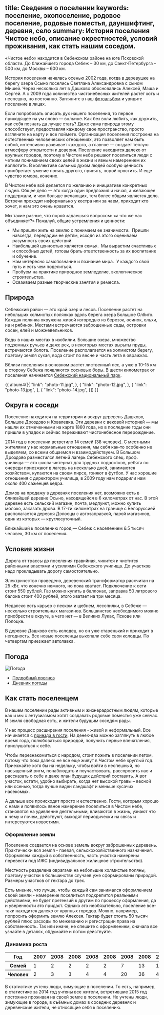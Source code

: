 title: Сведения о поселении
keywords: поселение, экопоселение, родовое поселение, родовые поместья, дауншифтинг, деревня, село
summary: История поселения Чистое небо, описание окрестностей, условий проживания, как стать нашим соседом.
---
«Чистое небо» находится в Себежском районе на юге Псковской области.
До ближайшего города Себеж – 30 км, до Санкт&#8209;Петербурга – 500 км, до Москвы – 600 км.

История поселения началась осенью 2002 года, когда в деревушке на берегу озера Осыно поселись Светлана Александровна с сыном Мишей.
Через несколько лет в Дашково обосновались Алексей, Маша и Сергей.
А с 2009 года количество чистонебесных жителей растет хоть и неспешно, но постоянно.
Загляните в наш [фотоальбом](/photo/) и увидите поселение в лицах.

Если попробовать описать дух нашего поселения, то первое приходящее на ум слово — вольное.
Как без воли любить, как дружить, как себя познать да лучше стать?
Даже сама природа этому способствует, предоставляя каждому свое пространство, просто взгляните на карту и все поймете.
Организация поселения построена на естественных человеческих отношениях, это позволяет нам быть собой, интенсивно развивает каждого, а главное — создает теплую атмосферу открытости и доверия.
Поселение находится далеко от крупных городов, поэтому в Чистом небе решают поселиться люди с четким пониманием своих целей в жизни и явным намерением их воплотить.
В коллективе сильных духом людей особую ценность приобретает умение понять другого, принять, порой простить.
И еще чувство юмора, конечно.

В Чистом небе всё делается по желанию и инициативе конкретных людей.
Общее дело — это когда один предложил и начал, а желающее поддержали, и чем больше желающих, тем более общим является дело.
Встречи проходят неформально у костра или за чаем, приходит кто хочет, и нам это очень нравится.

Мы такие разные, что порой задаешься вопросом: «а что же нас объединяет?»
Пожалуй, общие устремления и ценности:

- Мы пришли жить на землю с понимаем ее значимости.  Пришли навсегда, передадим ее детям, исходя из этого оцениваем разумность своих действий.
- Наибольшей ценностью является семья.  Мы вырастим счастливых и способных детей, готовы брать ответственность за их воспитание и обучение.
- Нам интересно самопознание и познание мира.  У каждого свой путь и есть чем поделиться.
- Пробуем на практике природное земледелие, экологическое строительство.
- Осваиваем разные творческие занятия и ремесла.


## Природа

Себежский район — это край озер и лесов.
Поселение растет на небольших холмистых полянках вдоль берега озера Большое Олбито.
Каждая полянка окружена живой изгородью из березок, осинок, ольхи, ив и рябинок.
Местами встречаются заброшенные сады, островки сосен, елей и можжевельников.

Воды в наших местах в изобилии.
Большие озера, множество подземных ручьев и даже рек, в некоторых местах вырыты пруды, встречаются болота.
Поселение располагается на холмистом берегу, поэтому земля сухая, вода стоит по весне и часть лета в овражках.

Вблизи поселения в основном растет лиственный лес, а уже в 10-15 км в сторону Себежа появляются сосновые боры.
В шести километрах от поселения начинается [Себежский национальный парк](http://seb-park.ru/).

{{ album4([{
  "link": "photo-11.jpg",
}, {
  "link": "photo-12.jpg",
}, {
  "link": "photo-13.jpg",
}, {
  "link": "photo-14.jpg",
}]) }}


## Округа и соседи

Поселение находится на территории и вокруг деревень Дашково, Большое Дроздово и Ковалевка.
Эти деревни с вековой историей — мы нашли их отмеченными на карте 1860 года, но в последние годы они пришли в упадок и сейчас переживают чистонебесное перерождение.

2014 год в поселении встретило 14 семей (38 человек).
С местными жителями у нас нормальные отношения, мы себя как-то особенно не выделяем, со всеми общаемся и взаимодействуем.
В Большом Дроздово разместился летний лагерь Себежского спец. проф. училища — это школа-интернат для трудных подростков, ребята по очереди приезжают в лагерь на несколько дней, занимаются хозяйством, купаются на своем пирсе, гоняют в футбол.
У нас хорошие отношения с директором училища, в 2009 году нам подарили нам около 400 саженцев кедра.

Домов на продажу в деревнях поселения нет, возможно есть в ближайшей деревне Осыно, находящейся в 6 километрах от нас.
В этой деревне есть сельский магазин, почта, медпункт, можно купить молоко, заказать дрова.
В 17-ти километрах на границе с Белоруссией располагается деревня Долосцы с автозаправкой, парой магазинов, один из которых — круглосуточный.

Ближайший к поселению город — Себеж с населением 6.5 тысяч человек, 30 км от поселения.


## Условия жизни

Дорога от трассы до поселения гравийная, чинится и чистится районными властями и усилиями Себежского училища.
До участков надо прокладывать дорогу самостоятельно.

Электричество проведено, деревенский трансформатор рассчитан на 25 кВт, что конечно немного, но пока хватает.
Подключение к сети стоит 550 рублей.
Газ можно купить в баллонах, заправка 50 литрового балона стоит 400 рублей, этого хватает на три месяца.

Недалеко есть карьер с песком и щебнем, лесопилки, в Себеже — несколько строительных магазинов.
Большинство необходимого можно приобрести в округе, а чего нет — в Великих Луках, Пскове или Полоцке.

В деревне Дашково есть колодец, но он уже старенький и приходит в негодность.
Все новые поселенцы выкопали себе свои колодцы.
По четвергам приезжает автолавка.


## Погода

![Погода](http://informer.gismeteo.ru/G99537-1.GIF)

- [Подробный прогноз](http://www.gismeteo.ru/city/daily/11529/)
- [Дневник погоды](http://www.gismeteo.ru/diary/11529/)


## Как стать поселенцем

В нашем поселении рады активным и жизнерадостным людям, которые как и мы с энтузиазмом хотят создавать родовые поместья уже сейчас.
И земля свободная есть, и жители будущим соседям рады.

У нас процесс расширения поселения - живой и неформальный.
Все начинается с [приезда в гости](/plan/).
На денек-два можно заглянуть в любое время года, полюбоваться природой, получить первые впечатления, прислушаться к себе.

Чтобы перезнакомиться с народом, стоит пожить в поселении летом, потому что пока далеко не все еще живут в Чистом небе круглый год.
Приезжайте хотя бы на недельку, чтобы войти в неспешный, но насыщенный ритм, понаблюдать и поучаствовать, расспросить нас и рассказать о себе и даже план будущих действий составить.
А вот участок, кстати, удобно выбирать, когда нет высокой травы – весной или осенью, тогда лучше виден ландшафт и меньше кусачих насекомых.

А дальше все происходит просто и естественно.
Гости, которым хорошо с нами и появилось явное намерение поселиться в Чистом небе, становятся на удивление деятельными, вливаются в жизнь, узнают что к чему и почем, действуют, выходят периодически на связь и интересуются новостями.


### Оформление земли

Поселение создается на основе земель вокруг заброшенных деревень.
Практически вся земля - паевая, сельскохозяйственного назначения.
Оформляем каждый в собственность, часть участка намерены перевести под ИЖС (индивидуальное жилищное строительство).

Местность разделена оврагами на небольшие холмистые поляны, поэтому участки в большинстве случаев уже сформированы природой.
Размеры участков от гектара до трех.

Есть мнение, что лучше, чтобы каждый сам занимался оформлением своей земли - намерение поселиться подкрепится реальными действиями, не будет претензий к другим по процессу оформления, да и уверенности это придаст.
Однако это необязательно, поселение все-таки находится далеко от крупных городов.
Можно, например, попросить оформить землю Алексея.
Гектар будет стоить 50 тысяч рублей плюс расходы по межеванию и регистрации права на собственность.
Так или иначе, не спешите с оформлением, сначала все узнайте в деталях, обдумайте и потом действуйте.


### Динамика роста

<table><thead>
<tr>
 <th>Год</th>
 <th>2007</th>
 <th>2008</th>
 <th>2008</th>
 <th>2008</th>
 <th>2008</th>
 <th>2008</th>
 <th>2008</th>
 <th>2008</th>
</tr>
</thead><tbody>
<tr>
 <th>Семей</th>
 <td>1</td>
 <td>2</td>
 <td>2</td>
 <td>2</td>
 <td>2</td>
 <td>7</td>
 <td>13</td>
 <td>16</td>
</tr>
<tr>
 <th>Человек</th>
 <td>2</td>
 <td>3</td>
 <td>3</td>
 <td>4</td>
 <td>4</td>
 <td>20</td>
 <td>36</td>
 <td>46</td>
</tr>
</tbody></table>

В статистике учтены люди, зимующие в поселении.
То есть, например, в статистике за 2014 год учтены все жители, встретившие 2015 год постоянно проживая на своей земле в поселении.
Не учтены люди, зимующие в городе, в съёмных домах в соседних деревнях и деревенские жители, не относящие себя к поселению.
